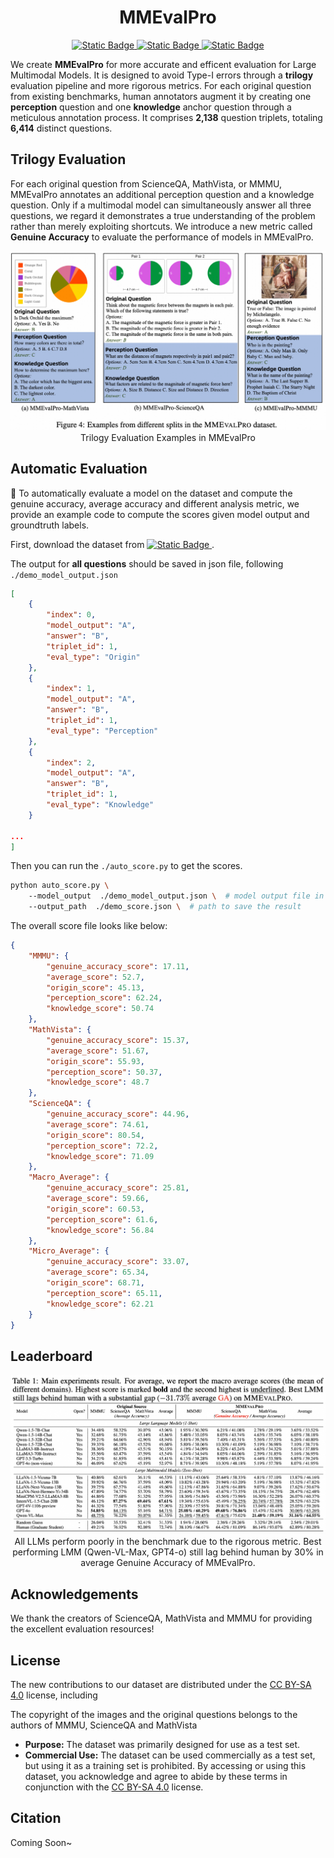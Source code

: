 <h1 align="center">MMEvalPro</h1>

<p align="center">

<a href="https://mmevalpro.github.io/">
<img alt="Static Badge" src="https://img.shields.io/badge/Homepage-MMEvalPro-blue">
</a>

<a href="">
<img alt="Static Badge" src="https://img.shields.io/badge/ArXiv-2407.xxxxx-red">

<a href="https://huggingface.co/datasets/MM-Diagnose/MMEvalPro">
<img alt="Static Badge" src="https://img.shields.io/badge/HuggingFace Dataset-MMEvalPro-yellow">
</a>

</p>



We create **MMEvalPro** for more accurate and efficent evaluation for Large Multimodal Models. It is designed to avoid Type-I errors through a **trilogy** evaluation pipeline and more rigorous metrics. For each original question from existing benchmarks, human annotators augment it by creating one **perception** question and one **knowledge** anchor question through a meticulous annotation process. It comprises **2,138** question triplets, totaling **6,414** distinct questions.

## Trilogy Evaluation

For each original question from ScienceQA, MathVista, or MMMU, MMEvalPro annotates an additional perception question and a knowledge question. Only if a multimodal model can simultaneously answer all three questions, we regard it demonstrates a true understanding of the problem rather than merely exploiting shortcuts. We introduce a new metric called **Genuine Accuracy** to evaluate the performance of models in MMEvalPro.

<div align=center>
<img src="./assets/examples.png"/>
Trilogy Evaluation Examples in MMEvalPro
</div>



## Automatic Evaluation

🔔 To automatically evaluate a model on the dataset and compute the genuine accuracy, average accuracy and different analysis metric, we provide an example code to compute the scores given model output and groundtruth labels.

First, download the dataset from <a href="https://huggingface.co/datasets/MM-Diagnose/MMEvalPro">
<img alt="Static Badge" src="https://img.shields.io/badge/HuggingFace Dataset-MMEvalPro-yellow">
</a>.

The output for **all questions** should be saved in json file, following `./demo_model_output.json`
```json
[
    {
        "index": 0,
        "model_output": "A",
        "answer": "B",
        "triplet_id": 1,
        "eval_type": "Origin"
    },
    {
        "index": 1,
        "model_output": "A",
        "answer": "B",
        "triplet_id": 1,
        "eval_type": "Perception"
    },
    {
        "index": 2,
        "model_output": "A",
        "answer": "B",
        "triplet_id": 1,
        "eval_type": "Knowledge"
    }

...
]
```

Then you can run the `./auto_score.py` to get the scores.

```bash
python auto_score.py \ 
    --model_output  ./demo_model_output.json \  # model output file in json format
    --output_path  ./demo_score.json \  # path to save the result
```

The overall score file looks like below:

```json
{
    "MMMU": {
        "genuine_accuracy_score": 17.11,
        "average_score": 52.7,
        "origin_score": 45.13,
        "perception_score": 62.24,
        "knowledge_score": 50.74
    },
    "MathVista": {
        "genuine_accuracy_score": 15.37,
        "average_score": 51.67,
        "origin_score": 55.93,
        "perception_score": 50.37,
        "knowledge_score": 48.7
    },
    "ScienceQA": {
        "genuine_accuracy_score": 44.96,
        "average_score": 74.61,
        "origin_score": 80.54,
        "perception_score": 72.2,
        "knowledge_score": 71.09
    },
    "Macro_Average": {
        "genuine_accuracy_score": 25.81,
        "average_score": 59.66,
        "origin_score": 60.53,
        "perception_score": 61.6,
        "knowledge_score": 56.84
    },
    "Micro_Average": {
        "genuine_accuracy_score": 33.07,
        "average_score": 65.34,
        "origin_score": 68.71,
        "perception_score": 65.11,
        "knowledge_score": 62.21
    }
}
```

## Leaderboard
<div align=center>
<img src="./assets/results.png"/>
All LLMs perform poorly in the benchmark due to the rigorous metric. Best performing LMM (Qwen-VL-Max, GPT4-o) still lag behind human by 30% in average Genuine Accuracy of MMEvalPro. 
</div>


## Acknowledgements

We thank the creators of ScienceQA, MathVista and MMMU for providing the excellent evaluation resources!

## License

The new contributions to our dataset are distributed under the [CC BY-SA 4.0](https://creativecommons.org/licenses/by-sa/4.0/) license, including

The copyright of the images and the original questions belongs to the authors of MMMU, ScienceQA and MathVista

- **Purpose:** The dataset was primarily designed for use as a test set. 
- **Commercial Use:** The dataset can be used commercially as a test set, but using it as a training set is prohibited. By accessing or using this dataset, you acknowledge and agree to abide by these terms in conjunction with the [CC BY-SA 4.0](https://creativecommons.org/licenses/by-sa/4.0/) license.

## Citation

Coming Soon~
